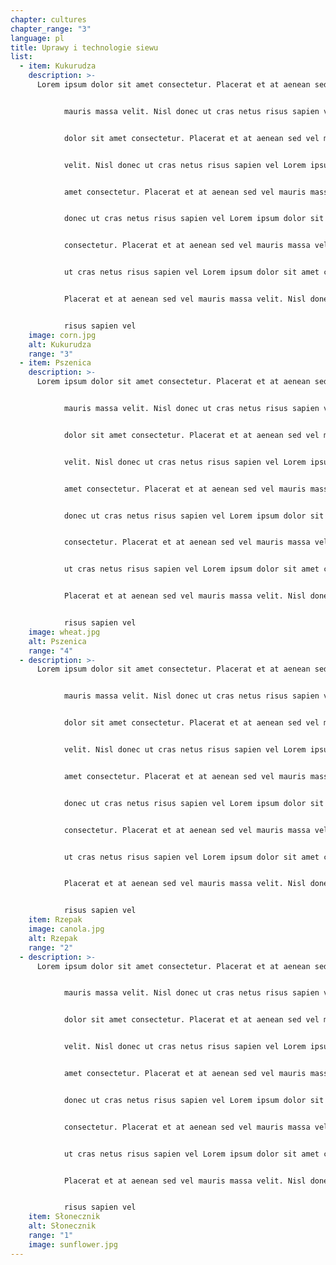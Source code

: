 ```yaml
---
chapter: cultures
chapter_range: "3"
language: pl
title: Uprawy i technologie siewu
list:
  - item: Kukurudza
    description: >-
      Lorem ipsum dolor sit amet consectetur. Placerat et at aenean sed vel


            mauris massa velit. Nisl donec ut cras netus risus sapien vel Lorem ipsum


            dolor sit amet consectetur. Placerat et at aenean sed vel mauris massa


            velit. Nisl donec ut cras netus risus sapien vel Lorem ipsum dolor sit


            amet consectetur. Placerat et at aenean sed vel mauris massa velit. Nisl


            donec ut cras netus risus sapien vel Lorem ipsum dolor sit amet


            consectetur. Placerat et at aenean sed vel mauris massa velit. Nisl donec


            ut cras netus risus sapien vel Lorem ipsum dolor sit amet consectetur.


            Placerat et at aenean sed vel mauris massa velit. Nisl donec ut cras netus


            risus sapien vel
    image: corn.jpg
    alt: Kukurudza
    range: "3"
  - item: Pszenica
    description: >-
      Lorem ipsum dolor sit amet consectetur. Placerat et at aenean sed vel


            mauris massa velit. Nisl donec ut cras netus risus sapien vel Lorem ipsum


            dolor sit amet consectetur. Placerat et at aenean sed vel mauris massa


            velit. Nisl donec ut cras netus risus sapien vel Lorem ipsum dolor sit


            amet consectetur. Placerat et at aenean sed vel mauris massa velit. Nisl


            donec ut cras netus risus sapien vel Lorem ipsum dolor sit amet


            consectetur. Placerat et at aenean sed vel mauris massa velit. Nisl donec


            ut cras netus risus sapien vel Lorem ipsum dolor sit amet consectetur.


            Placerat et at aenean sed vel mauris massa velit. Nisl donec ut cras netus


            risus sapien vel
    image: wheat.jpg
    alt: Pszenica
    range: "4"
  - description: >-
      Lorem ipsum dolor sit amet consectetur. Placerat et at aenean sed vel


            mauris massa velit. Nisl donec ut cras netus risus sapien vel Lorem ipsum


            dolor sit amet consectetur. Placerat et at aenean sed vel mauris massa


            velit. Nisl donec ut cras netus risus sapien vel Lorem ipsum dolor sit


            amet consectetur. Placerat et at aenean sed vel mauris massa velit. Nisl


            donec ut cras netus risus sapien vel Lorem ipsum dolor sit amet


            consectetur. Placerat et at aenean sed vel mauris massa velit. Nisl donec


            ut cras netus risus sapien vel Lorem ipsum dolor sit amet consectetur.


            Placerat et at aenean sed vel mauris massa velit. Nisl donec ut cras netus


            risus sapien vel
    item: Rzepak
    image: canola.jpg
    alt: Rzepak
    range: "2"
  - description: >-
      Lorem ipsum dolor sit amet consectetur. Placerat et at aenean sed vel


            mauris massa velit. Nisl donec ut cras netus risus sapien vel Lorem ipsum


            dolor sit amet consectetur. Placerat et at aenean sed vel mauris massa


            velit. Nisl donec ut cras netus risus sapien vel Lorem ipsum dolor sit


            amet consectetur. Placerat et at aenean sed vel mauris massa velit. Nisl


            donec ut cras netus risus sapien vel Lorem ipsum dolor sit amet


            consectetur. Placerat et at aenean sed vel mauris massa velit. Nisl donec


            ut cras netus risus sapien vel Lorem ipsum dolor sit amet consectetur.


            Placerat et at aenean sed vel mauris massa velit. Nisl donec ut cras netus


            risus sapien vel
    item: Słonecznik
    alt: Słonecznik
    range: "1"
    image: sunflower.jpg
---
```

